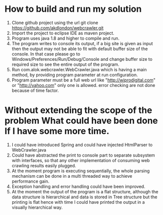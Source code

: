 How to build and run my solution
================================
1. Clone github project using the url
		git clone https://github.com/akdlondon/webcrawler.git
2. Import the project to eclipse IDE as maven project.
3. Program uses java 1.8 and higher to compile and run.
4. The program writes to console its output, if a big site is given as input then the output may not be able to fit 
   with default buffer size of the console. In that case please go to Windows/Preferences/Run/Debug/Console
   and change buffer size to required size to see the entire output of the program.
5. Run com.alok.webcrawler.WebCrawler.java which is having a main method, by providing program parameter at run      	configuration.
6. Program parameter must be a full web url like "http://wiprodigital.com" or "http://yahoo.com" only one is allowed.
   error checking are not done because of time factor.

   
   
   
Without extending the scope of the problem What could have been done If I have some more time.
==============================================================================================
1. I could have introduced Spring and could have injected HtmlParser to WebCrawler.java
2. Could have abstracted the print to console part to separate subsystem with interfaces, so that
   any other implementation of consuming web crawling results easily plugged.
3. At the moment program is executing sequentially, the whole parsing mechanism can be done in a multi threaded way
   to achieve performance gain.
4. Exception handling and error handling could have been improved.
4. At the moment the output of the program is a flat structure, although the data structure is hierarchical and 
   data is stored in Tree structure but the printing is flat hence with time I could have printed the output in a 
   visually hierarchical way.   

   
   
     
